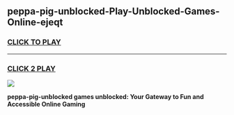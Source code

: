 
## peppa-pig-unblocked-Play-Unblocked-Games-Online-ejeqt
<h3>
<a href="https://premium76.site?title=peppa-pig-unblocked&ref=25A">CLICK TO PLAY</a></h3>
<hr>

<h3>
<a href="https://premium76.site?title=peppa-pig-unblocked&ref=25A">CLICK 2 PLAY</a>
  
</h3>

<a href="https://premium76.site?title=peppa-pig-unblocked&ref=25A"><img src="https://clearcache.store/games.png"></a>


**peppa-pig-unblocked games unblocked: Your Gateway to Fun and Accessible Online Gaming**
